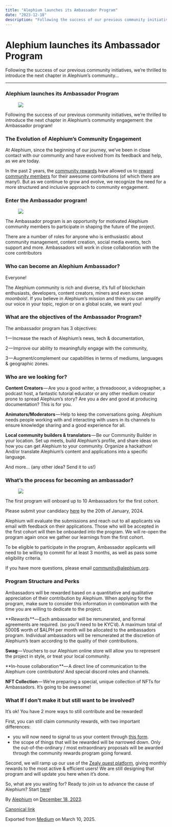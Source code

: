 ```yaml
---
title: "Alephium launches its Ambassador Program"
date: "2023-12-18"
description: "Following the success of our previous community initiatives, we’re thrilled to introduce the next chapter in Alephium’s community…"
---
```


<div>

# Alephium launches its Ambassador Program

</div>

<div class="section p-summary" field="subtitle">

Following the success of our previous community initiatives, we’re thrilled to introduce the next chapter in Alephium’s community…

</div>

<div class="section e-content" field="body">

<div id="5ccc" class="section section section--body section--first section--last">

<div class="section-divider">

------------------------------------------------------------------------

</div>

<div class="section-content">

<div class="section-inner sectionLayout--insetColumn">

### **Alephium launches its Ambassador Program**

<figure id="e33e" class="graf graf--figure graf-after--h3">
<img src="https://cdn-images-1.medium.com/max/800/0*hkOc55_JzrspA-4W" class="graf-image" data-image-id="0*hkOc55_JzrspA-4W" data-width="1600" data-height="943" data-is-featured="true" />
</figure>

Following the success of our previous community initiatives, we’re thrilled to introduce the next chapter in Alephium’s community engagement: the Ambassador program!

### **The Evolution of Alephium’s Community Engagement**

At Alephium, since the beginning of our journey, we’ve been in close contact with our community and have evolved from its feedback and help, as we are today.

In the past 2 years, the <a href="https://github.com/alephium/community/blob/master/Grant%26RewardProgram.md" class="markup--anchor markup--p-anchor" data-href="https://github.com/alephium/community/blob/master/Grant%26RewardProgram.md" rel="noopener" target="_blank">community rewards</a> have allowed us to <a href="https://medium.com/@alephium/one-year-of-community-contributions-b3142b243e3e" class="markup--anchor markup--p-anchor" data-href="https://medium.com/@alephium/one-year-of-community-contributions-b3142b243e3e" target="_blank">reward community members</a> for their awesome contributions (of which there are many!). But as we continue to grow and evolve, we recognize the need for a more structured and inclusive approach to community engagement.

### **Enter the Ambassador program!**

<figure id="cc8b" class="graf graf--figure graf-after--h3">
<img src="https://cdn-images-1.medium.com/max/800/0*cW2rpai1lcnmA3D-" class="graf-image" data-image-id="0*cW2rpai1lcnmA3D-" data-width="1600" data-height="914" />
</figure>

The Ambassador program is an opportunity for motivated Alephium community members to participate in shaping the future of the project.

There are a number of roles for anyone who is enthusiastic about community management, content creation, social media events, tech support and more. Ambassadors will work in close collaboration with the core contributors

### **Who can become an Alephium Ambassador?**

Everyone!

The Alephium community is rich and diverse, it’s full of blockchain enthusiasts, developers, content creators, miners and even some *moonbois*!. If you believe in Alephium’s mission and think you can amplify our voice in your topic, region or on a global scale, we want you!

### **What are the objectives of the Ambassador Program?**

The ambassador program has 3 objectives:

1 — Increase the reach of Alephium’s news, tech & documentation,

2 — Improve our ability to meaningfully engage with the community,

3 — Augment/complement our capabilities in terms of mediums, languages & geographic zones.

### **Who are we looking for?**

**Content Creators** — Are you a good writer, a threadoooor, a videographer, a podcast host, a fantastic tutorial educator or any other medium creator prone to spread Alephium’s story? Are you a dev and good at producing documentation? This is for you.

**Animators/Moderators** — Help to keep the conversations going. Alephium needs people working with and interacting with users in its channels to ensure knowledge sharing and a good experience for all.

**Local community builders & translators** — Be our Community Builder in your location. Set up meets, build Alephium’s profile, and share ideas on how you can get Alephium to your community. Organize a hackathon! And/or translate Alephium’s content and applications into a specific language.

And more… (any other idea? Send it to us!)

### **What’s the process for becoming an ambassador?**

<figure id="8bf1" class="graf graf--figure graf-after--h3">
<img src="https://cdn-images-1.medium.com/max/800/0*4P7fsvQ82EY3HOm5" class="graf-image" data-image-id="0*4P7fsvQ82EY3HOm5" data-width="1600" data-height="914" />
</figure>

The first program will onboard up to 10 Ambassadors for the first cohort.

Please submit your candidacy <a href="https://forms.gle/e4BVqssCHPVnGpWS7" class="markup--anchor markup--p-anchor" data-href="https://forms.gle/e4BVqssCHPVnGpWS7" rel="noopener" target="_blank">here</a> by the 20th of January, 2024.

Alephium will evaluate the submissions and reach out to all applicants via email with feedback on their applications. Those who will be accepted in the first cohort will then be onboarded into the program. We will re-open the program again once we gather our learnings from the first cohort.

To be eligible to participate in the program, Ambassador applicants will need to be willing to commit for at least 3 months, as well as pass some eligibility criteria.

If you have more questions, please email <a href="mailto:community@alephium.org" class="markup--anchor markup--p-anchor" data-href="mailto:community@alephium.org" target="_blank">community@alephium.org</a>.

### **Program Structure and Perks**

Ambassadors will be rewarded based on a quantitative and qualitative appreciation of their contribution by Alephium. When applying for the program, make sure to consider this information in combination with the time you are willing to dedicate to the project.

**Rewards **— Each ambassador will be remunerated, and formal agreements are required. (so you’ll need to be KYC’d). A maximum total of 5000\$ worth of \$ALPH per month will be allocated to the ambassadors program. Individual ambassadors will be remunerated at the discretion of Alephium’s team according to the quality of their contributions.

**Swag** — Vouchers to our Alephium online store will allow you to represent the project in style, or treat your local community.

**In-house collaboration **— A direct line of communication to the Alephium core contributors! And special discord roles and channels.

**NFT Collection** — We’re preparing a special, unique collection of NFTs for Ambassadors. It’s going to be awesome!

### **What If I don’t make it but still want to be involved?**

It’s ok! You have 2 more ways to still contribute and be rewarded!

First, you can still claim community rewards, with two important differences:   
- you will now need to signal to us your content through <a href="https://docs.google.com/forms/d/e/1FAIpQLSeaSouXl-Hwd_lZohwgysqk-8whc9bydHuVpSCr1C6IoDHuoA/viewform" class="markup--anchor markup--p-anchor" data-href="https://docs.google.com/forms/d/e/1FAIpQLSeaSouXl-Hwd_lZohwgysqk-8whc9bydHuVpSCr1C6IoDHuoA/viewform" rel="noopener" target="_blank">this form</a>.   
- the scope of things that will be rewarded will be narrowed down. Only the out-of-the-ordinary / most extraordinary proposals will be awarded through the community rewards program going forward.

Second, we will ramp up our use of the <a href="https://zealy.io/c/alephium/questboard" class="markup--anchor markup--p-anchor" data-href="https://zealy.io/c/alephium/questboard" rel="noopener" target="_blank">Zealy quest platform</a>, giving monthly rewards to the most active & efficient users! We are still designing that program and will update you here when it’s done.

So, what are you waiting for? Ready to join us to advance the cause of Alephium? Start <a href="https://forms.gle/e4BVqssCHPVnGpWS7" class="markup--anchor markup--p-anchor" data-href="https://forms.gle/e4BVqssCHPVnGpWS7" rel="noopener" target="_blank">here</a>!

</div>

</div>

</div>

</div>

By <a href="https://medium.com/@alephium" class="p-author h-card">Alephium</a> on [December 18, 2023](https://medium.com/p/8e9c9c8c9d94).

<a href="https://medium.com/@alephium/alephium-launches-its-ambassador-program-8e9c9c8c9d94" class="p-canonical">Canonical link</a>

Exported from [Medium](https://medium.com) on March 10, 2025.
